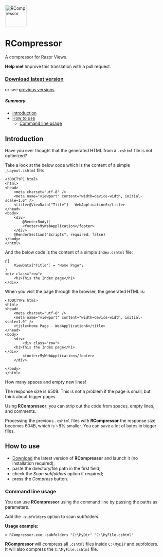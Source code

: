<img src="http://raw.github.com/OmarMuscatello/RCompressor/master/rcompressor.png" height="70" alt="RCompressor">

# RCompressor

A compressor for Razor Views.

**Help me!** Improve this translation with a pull request.

### [Download latest version](https://github.com/OmarMuscatello/RCompressor/releases/download/v1.0/RCompressor-v1.0.zip) 
or see [previous versions](https://github.com/OmarMuscatello/RCompressor/releases).

##### Summary
- [Introduction](#introduction)
- [How to use](#how-to-use)
  - [Command line usage](#command-line-usage)

## Introduction
Have you ever thought that the generated HTML from a `.cshtml` file is not optimized?

Take a look at the below code which is the content of a simple `_Layout.cshtml` file:

```
<!DOCTYPE html>
<html>
<head>
    <meta charset="utf-8" />
    <meta name="viewport" content="width=device-width, initial-scale=1.0" />
    <title>@ViewData["Title"] - WebApplication6</title>
</head>
<body>
    <div>
        @RenderBody()
        <footer>MyWebApplication</footer>
    </div>
    @RenderSection("Scripts", required: false)
</body>
</html>
```

And the below code is the content of a simple `Index.cshtml` file:

```
@{
    ViewData["Title"] = "Home Page";
}
<div class="row">
    <h1>This the Index page</h1>
</div>
```

When you visit the page through the browser, the generated HTML is:

```
<!DOCTYPE html>
<html>
<head>
    <meta charset="utf-8" />
    <meta name="viewport" content="width=device-width, initial-scale=1.0" />
    <title>Home Page - WebApplication6</title>
</head>
<body>
    <div>
        <div class="row">
    <h1>This the Index page</h1>
</div>
        <footer>MyWebApplication</footer>
    </div>
    
</body>
</html>
```

How many spaces and empty new lines!

The response size is 650B. This is not a problem if the page is small, but think about bigger pages.

Using **RCompressor**, you can strip out the code from spaces, empty lines, and comments.

Processing the previous `.cshtml` files with **RCompressor** the response size becomes 604B, which is ~8% smaller. You can save a lot of bytes in bigger files.

## How to use
- [Download](https://github.com/OmarMuscatello/RCompressor/releases/download/v1.0/RCompressor-v1.0.zip) the latest version of **RCompressor** and launch it (no installation required);
- paste the directory/file path in the first field;
- check the *Scan subfolders* option if required;
- press the *Compress* button.

### Command line usage
You can use **RCompressor** using the command line by passing the paths as parameters.

Add the `-subfolders` option to scan subfolders.

**Usage example:** 
```
> RCompressor.exe -subfolders "C:\MyDir" "C:\MyFile.cshtml"
```

**RCompressor** will compress all `.cshtml` files inside `C:\MyDir` and subfolders. It will also compress the `C:\MyFile.cshtml` file.
